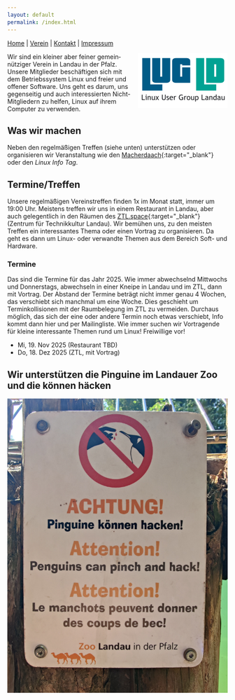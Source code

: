 ```yaml
---
layout: default
permalink: /index.html
---
```

[Home](/) | [Verein](verein.html) | [Kontakt](kontakt.html) | [Impressum](impressum.html)

<div>
<img src="img/LUG-LD_logo_205x125.png" alt="Die Linux User Group Landau e. V." title="LUG-LD Logo (c) Sonja W." style="float: right; padding: 0 0 0 10px;">
</div>

Wir sind ein klei&shy;ner aber fei&shy;ner ge&shy;mein&shy;nützi&shy;ger Ver&shy;ein in Lan&shy;dau in der Pfalz. Unsere Mit&shy;glieder be&shy;schäf&shy;ti&shy;gen sich mit dem Be&shy;triebs&shy;sys&shy;tem Li&shy;nux und frei&shy;er und offener Soft&shy;ware. Uns geht es da&shy;rum, uns ge&shy;gen&shy;sei&shy;tig und auch in&shy;ter&shy;essier&shy;ten Nicht-Mit&shy;glie&shy;dern zu hel&shy;fen, Linux auf ihrem Com&shy;pu&shy;ter zu ver&shy;wen&shy;den.

## Was wir machen
Neben den regelmäßigen Treffen (siehe unten) unterstützen oder organisieren wir Veranstaltung wie den [Macherdaach](https://macherdaa.ch){:target="_blank"} oder den *Linux Info Tag*.

## Termine/Treffen

Unsere regelmäßigen Vereinstreffen finden 1x im Monat statt, immer um 19:00 Uhr. Meistens treffen wir uns in einem Restaurant in Landau, aber auch gelegentlich in den Räumen des [ZTL.space](https://ztl.space){:target="_blank"} (Zentrum für Technikkultur Landau). Wir bemühen uns, zu den meisten Treffen ein interessantes Thema oder einen Vortrag zu organisieren. Da geht es dann um Linux- oder verwandte Themen aus dem Bereich Soft- und Hardware.

### Termine
Das sind die Termine für das Jahr 2025. Wie immer abwechselnd Mittwochs und Donnerstags, abwechseln in einer Kneipe in Landau und im ZTL, dann mit Vortrag. Der Abstand der Termine beträgt nicht immer genau 4 Wochen, das verschiebt sich manchmal um eine Woche. Dies geschieht um Terminkollisionen mit der Raumbelegung im ZTL zu vermeiden. Durchaus möglich, das sich der eine oder andere Termin noch etwas verschiebt, Info kommt dann hier und per Mailingliste. Wie immer suchen wir Vortragende für kleine interessante Themen rund um Linux! Freiwillige vor!

* Mi, 19. Nov 2025 (Restaurant TBD)
* Do, 18. Dez 2025 (ZTL, mit Vortrag)




## Wir unterstützen die Pinguine im Landauer Zoo und die können häcken
<div>
<img src="img/penguins_can_hack.jpg" alt="Pinguine können hacken. Schild im Zoo Landau." title="Pinguine können hacken!" style="float: right; padding: 0 0 0 10px;">
</div>
